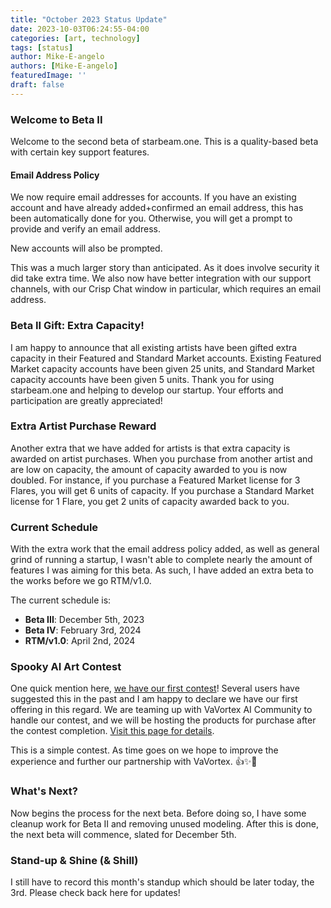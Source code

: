 ```yaml
---
title: "October 2023 Status Update"
date: 2023-10-03T06:24:55-04:00
categories: [art, technology]
tags: [status]
author: Mike-E-angelo
authors: [Mike-E-angelo]
featuredImage: ''
draft: false
---
```


### Welcome to Beta II

Welcome to the second beta of starbeam.one.  This is a quality-based beta with certain key support features.

#### Email Address Policy

We now require email addresses for accounts.  If you have an existing account and have already added+confirmed an email address, this has been automatically done for you.  Otherwise, you will get a prompt to provide and verify an email address.

New accounts will also be prompted.

This was a much larger story than anticipated.  As it does involve security it did take extra time.  We also now have better integration with our support channels, with our Crisp Chat window in particular, which requires an email address.

### Beta II Gift: Extra Capacity!

I am happy to announce that all existing artists have been gifted extra capacity in their Featured and Standard Market accounts.  Existing Featured Market capacity accounts have been given 25 units, and Standard Market capacity accounts have been given 5 units.  Thank you for using starbeam.one and helping to develop our startup.  Your efforts and participation are greatly appreciated!

### Extra Artist Purchase Reward

Another extra that we have added for artists is that extra capacity is awarded on artist purchases.  When you purchase from another artist and are low on capacity, the amount of capacity awarded to you is now doubled.  For instance, if you purchase a Featured Market license for 3 Flares, you will get 6 units of capacity.  If you purchase a Standard Market license for 1 Flare, you get 2 units of capacity awarded back to you.

### Current Schedule

With the extra work that the email address policy added, as well as general grind of running a startup, I wasn't able to complete nearly the amount of features I was aiming for this beta.  As such, I have added an extra beta to the works before we go RTM/v1.0.

The current schedule is:

- **Beta III**: December 5th, 2023
- **Beta IV**: February 3rd, 2024
- **RTM/v1.0**: April 2nd, 2024

### Spooky AI Art Contest

One quick mention here, [we have our first contest](https://vote.vertikal.art/contest/spooky/)!  Several users have suggested this in the past and I am happy to declare we have our first offering in this regard.  We are teaming up with VaVortex AI Community to handle our contest, and we will be hosting the products for purchase after the contest completion.  [Visit this page for details](https://vote.vertikal.art/contest/spooky/).  

This is a simple contest.  As time goes on we hope to improve the experience and further our partnership with VaVortex. 👍✨🚀

### What's Next?

Now begins the process for the next beta.  Before doing so, I have some cleanup work for Beta II and removing unused modeling.  After this is done, the next beta will commence, slated for December 5th.

### Stand-up & Shine (& Shill)

I still have to record this month's standup which should be later today, the 3rd.  Please check back here for updates!
